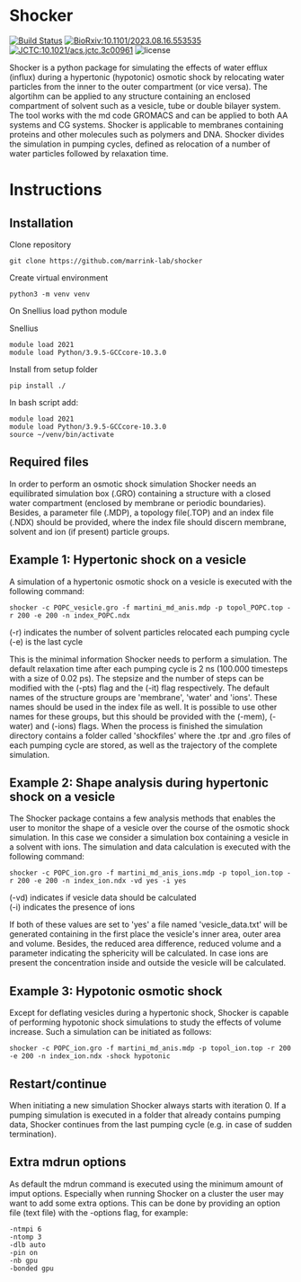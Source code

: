 # Shocker
[![Build Status](https://github.com/marrink-lab/shocker/actions/workflows/python-ci.yml/badge.svg)](https://github.com/marrink-lab/shocker/actions)
[![BioRxiv:10.1101/2023.08.16.553535](http://img.shields.io/badge/BioRxiv-10.1101/2023.08.16.553535-ad353a.svg)](https://doi.org/10.1101/2023.08.16.553535)
[![JCTC:10.1021/acs.jctc.3c00961](http://img.shields.io/badge/JCTC-10.1021/acs.jctc.3c00961-007b42.svg)](https://doi.org/10.1021/acs.jctc.3c00961)
![license](https://img.shields.io/github/license/marrink-lab/shocker)

Shocker is a python package for simulating the effects of water efflux (influx) during a hypertonic (hypotonic) osmotic shock by relocating water particles from the inner to the outer compartment (or vice versa). The algortihm can be applied to any structure containing an enclosed compartment of solvent such as a vesicle, tube or double bilayer system. The tool works with the md code GROMACS and can be applied to both AA systems and CG systems. Shocker is applicable to membranes containing proteins and other molecules such as polymers and DNA. Shocker divides the simulation in pumping cycles, defined as relocation of a number of water particles followed by relaxation time.

# Instructions

## Installation
Clone repository
```
git clone https://github.com/marrink-lab/shocker
```

Create virtual environment

```python3 -m venv venv```

On Snellius load python module

Snellius
```
module load 2021
module load Python/3.9.5-GCCcore-10.3.0
```

Install from setup folder

```pip install ./```

In bash script add:

```
module load 2021
module load Python/3.9.5-GCCcore-10.3.0
source ~/venv/bin/activate
```

## Required files
In order to perform an osmotic shock simulation Shocker needs an equilibrated simulation box (.GRO) containing a structure with a closed water compartment (enclosed by membrane or periodic boundaries). Besides, a parameter file (.MDP), a topology file(.TOP) and an index file (.NDX) should be provided, where the index file should discern membrane, solvent and ion (if present) particle groups.

## Example 1: Hypertonic shock on a vesicle
A simulation of a hypertonic osmotic shock on a vesicle is executed with the following command:
```
shocker -c POPC_vesicle.gro -f martini_md_anis.mdp -p topol_POPC.top -r 200 -e 200 -n index_POPC.ndx
```
(-r) indicates the number of solvent particles relocated each pumping cycle  
(-e) is the last cycle

This is the minimal information Shocker needs to perform a simulation. The default relaxation time after each pumping cycle is 2 ns (100.000 timesteps with a size of 0.02 ps). The stepsize and the number of steps can be modified with the (-pts) flag and the (-it) flag respectively. The default names of the structure groups are 'membrane', 'water' and 'ions'. These names
should be used in the index file as well. It is possible to use other names for these groups, but this should be provided with the (-mem), (-water) and (-ions) flags.
When the process is finished the simulation directory contains a folder called 'shockfiles' where the .tpr and .gro files of each pumping cycle are stored, as well as the trajectory of the complete simulation.

## Example 2: Shape analysis during hypertonic shock on a vesicle
The Shocker package contains a few analysis methods that enables the user to monitor the shape of a vesicle over the course of the osmotic shock simulation. In this case we consider a simulation box containing a vesicle in a solvent with ions. The simulation and data calculation is executed with the following command:
```
shocker -c POPC_ion.gro -f martini_md_anis_ions.mdp -p topol_ion.top -r 200 -e 200 -n index_ion.ndx -vd yes -i yes
```
(-vd) indicates if vesicle data should be calculated  
(-i) indicates the presence of ions  

If both of these values are set to 'yes' a file named 'vesicle_data.txt' will be generated containing in the first place the vesicle's inner area, outer area and volume. Besides, the reduced area difference, reduced volume and a parameter indicating the sphericity will be calculated. In case ions are present the concentration inside and outside the vesicle will be calculated.

## Example 3: Hypotonic osmotic shock
Except for deflating vesicles during a hypertonic shock, Shocker is capable of performing hypotonic shock simulations to study the effects of volume increase. Such a simulation can be initiated as follows:
```
shocker -c POPC_ion.gro -f martini_md_anis.mdp -p topol_ion.top -r 200 -e 200 -n index_ion.ndx -shock hypotonic
```

## Restart/continue
When initiating a new simulation Shocker always starts with iteration 0. If a pumping simulation is executed in a folder that already contains pumping data, Shocker continues from the last pumping cycle (e.g. in case of sudden termination).

## Extra mdrun options
As default the mdrun command is executed using the minimum amount of imput options. Especially when running Shocker on a cluster the user may want to add some extra options. This can be done by providing an option file (text file) with the -options flag, for example:

```
-ntmpi 6
-ntomp 3
-dlb auto
-pin on
-nb gpu
-bonded gpu
```

